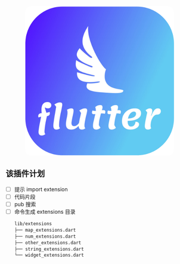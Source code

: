 <div align=center>
<img src="./images/logo.png" center style="max-width:400px;border-radius:16px;"/>
</div>

## 该插件计划

- [ ] 提示 import extension
- [ ] 代码片段
- [ ] pub 搜索
- [ ] 命令生成 extensions 目录
  ```bash
  lib/extensions
  ├── map_extensions.dart
  ├── num_extensions.dart
  ├── other_extensions.dart
  ├── string_extensions.dart
  └── widget_extensions.dart
  ```
